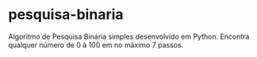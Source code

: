 # pesquisa-binaria
<p>Algoritmo de Pesquisa Binária simples desenvolvido em Python. Encontra qualquer número de 0 à 100 em no máximo 7 passos.</p>
